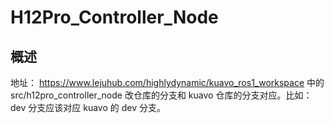 # H12Pro_Controller_Node

## 概述

地址： https://www.lejuhub.com/highlydynamic/kuavo_ros1_workspace 中的 src/h12pro_controller_node 改仓库的分支和 kuavo 仓库的分支对应。比如：dev 分支应该对应 kuavo 的 dev 分支。

